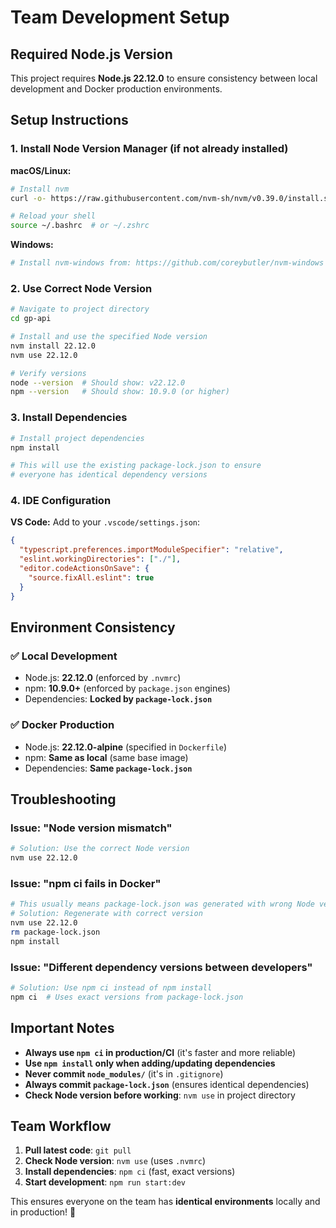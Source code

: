 # Team Development Setup

## Required Node.js Version

This project requires **Node.js 22.12.0** to ensure consistency between local development and Docker production environments.

## Setup Instructions

### 1. Install Node Version Manager (if not already installed)

**macOS/Linux:**

```bash
# Install nvm
curl -o- https://raw.githubusercontent.com/nvm-sh/nvm/v0.39.0/install.sh | bash

# Reload your shell
source ~/.bashrc  # or ~/.zshrc
```

**Windows:**

```bash
# Install nvm-windows from: https://github.com/coreybutler/nvm-windows
```

### 2. Use Correct Node Version

```bash
# Navigate to project directory
cd gp-api

# Install and use the specified Node version
nvm install 22.12.0
nvm use 22.12.0

# Verify versions
node --version  # Should show: v22.12.0
npm --version   # Should show: 10.9.0 (or higher)
```

### 3. Install Dependencies

```bash
# Install project dependencies
npm install

# This will use the existing package-lock.json to ensure
# everyone has identical dependency versions
```

### 4. IDE Configuration

**VS Code:**
Add to your `.vscode/settings.json`:

```json
{
  "typescript.preferences.importModuleSpecifier": "relative",
  "eslint.workingDirectories": ["./"],
  "editor.codeActionsOnSave": {
    "source.fixAll.eslint": true
  }
}
```

## Environment Consistency

### ✅ Local Development

- Node.js: **22.12.0** (enforced by `.nvmrc`)
- npm: **10.9.0+** (enforced by `package.json` engines)
- Dependencies: **Locked by `package-lock.json`**

### ✅ Docker Production

- Node.js: **22.12.0-alpine** (specified in `Dockerfile`)
- npm: **Same as local** (same base image)
- Dependencies: **Same `package-lock.json`**

## Troubleshooting

### Issue: "Node version mismatch"

```bash
# Solution: Use the correct Node version
nvm use 22.12.0
```

### Issue: "npm ci fails in Docker"

```bash
# This usually means package-lock.json was generated with wrong Node version
# Solution: Regenerate with correct version
nvm use 22.12.0
rm package-lock.json
npm install
```

### Issue: "Different dependency versions between developers"

```bash
# Solution: Use npm ci instead of npm install
npm ci  # Uses exact versions from package-lock.json
```

## Important Notes

- **Always use `npm ci` in production/CI** (it's faster and more reliable)
- **Use `npm install` only when adding/updating dependencies**
- **Never commit `node_modules/`** (it's in `.gitignore`)
- **Always commit `package-lock.json`** (ensures identical dependencies)
- **Check Node version before working**: `nvm use` in project directory

## Team Workflow

1. **Pull latest code**: `git pull`
2. **Check Node version**: `nvm use` (uses `.nvmrc`)
3. **Install dependencies**: `npm ci` (fast, exact versions)
4. **Start development**: `npm run start:dev`

This ensures everyone on the team has **identical environments** locally and in production! 🎯
